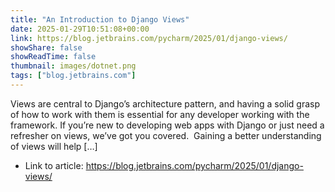 ```yaml
---
title: "An Introduction to Django Views"
date: 2025-01-29T10:51:08+00:00
link: https://blog.jetbrains.com/pycharm/2025/01/django-views/
showShare: false
showReadTime: false
thumbnail: images/dotnet.png
tags: ["blog.jetbrains.com"]
---
```

Views are central to Django’s architecture pattern, and having a solid grasp of how to work with them is essential for any developer working with the framework. If you’re new to developing web apps with Django or just need a refresher on views, we’ve got you covered.  Gaining a better understanding of views will help […]

- Link to article: https://blog.jetbrains.com/pycharm/2025/01/django-views/
